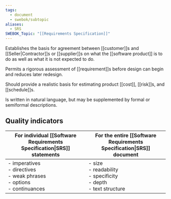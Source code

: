 ```yaml
---
tags:
  - document
  - swebok/subtopic
aliases:
  - SRS
SWEBOK_Topic: "[[Requirements Specification]]"
---
```

Establishes the basis for agreement between [[customer]]s and [[Seller|Contractor]]s or [[supplier]]s on what the [[software product]] is to do as well as what it is not expected to do.

Permits a rigorous assessment of [[requirement]]s before design can begin and reduces later redesign.

Should provide a realistic basis for estimating product [[cost]], [[risk]]s, and [[schedule]]s.

Is written in natural language, but may be supplemented by formal or semiformal descriptions.
## Quality indicators
| For individual [[Software Requirements Specification\|SRS]] statements         | For the entire [[Software Requirements Specification\|SRS]] document    |
| ------------------------------------------------------------------------------ | ----------------------------------------------------------------------- |
| - imperatives<br>- directives<br>- weak phrases<br>- options<br>- continuances | - size<br>- readability<br>- specificity<br>- depth<br>- text structure |

